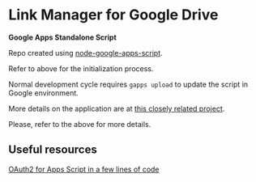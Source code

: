 # Link Manager for Google Drive
**Google Apps Standalone Script**

Repo created using [node-google-apps-script](https://github.com/danthareja/node-google-apps-script).

Refer to above for the initialization process.

Normal development cycle requires `gapps upload` to update the script in
Google environment.

More details on the application are at [this closely related project](https://github.com/OleksiyRudenko/gd-linkman).

Please, refer to the above for more details.

## Useful resources

[OAuth2 for Apps Script in a few lines of code](http://ramblings.mcpher.com/Home/excelquirks/goa)